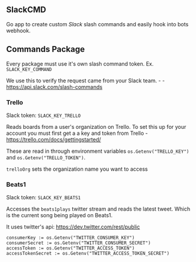 ## SlackCMD
Go app to create custom *Slack* slash commands and easily hook into bots webhook.

## Commands Package
Every package must use it's own slash command token. Ex. `SLACK_KEY_COMMAND`

We use this to verify the request came from your Slack team. -  - https://api.slack.com/slash-commands 

### Trello
Slack token: `SLACK_KEY_TRELLO`

Reads boards from a user's organization on Trello. To set this up for your account you must first get a a key and token from Trello - https://trello.com/docs/gettingstarted/

These are read in through environment variables `os.Getenv("TRELLO_KEY")` and `os.Getenv("TRELLO_TOKEN")`. 

`trelloOrg` sets the organization name you want to access

### Beats1
Slack token: `SLACK_KEY_BEATS1`

Accesses the `beats1plays` twitter stream and reads the latest tweet. Which is the current song being played on Beats1.

It uses twitter's api: https://dev.twitter.com/rest/public

```
consumerKey := os.Getenv("TWITTER_CONSUMER_KEY")
consumerSecret := os.Getenv("TWITTER_CONSUMER_SECRET")
accessToken := os.Getenv("TWITTER_ACCESS_TOKEN")
accessTokenSecret := os.Getenv("TWITTER_ACCESS_TOKEN_SECRET")
```
